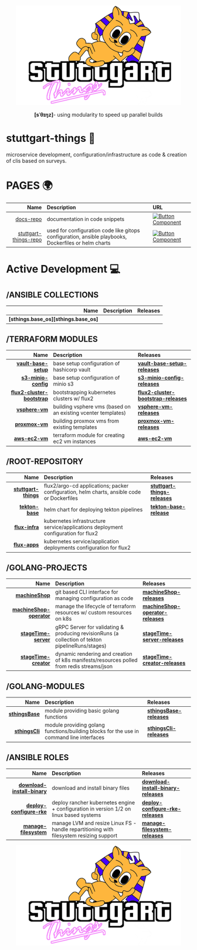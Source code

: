 <div align="center">
  <p>
    <img src="sthings-city.png" alt="sthings" width="450" />
  </p>
  <p>
    <strong>[sˈθɪŋz]</strong>- using modularity to speed up parallel builds
  </p>
</div>

# stuttgart-things 🍿
microservice development, configuration/infrastructure as code & creation of clis based on surveys.

# PAGES :earth_africa:

|                     Name | Description                                                                                      |  URL  |                                     
| -----------------------: | :----------------------------------------------------------------------------------------------- | :----------------------------------------------------- |
| [docs-repo](https://github.com/stuttgart-things/docs)  | documentation in code snippets | [![Button Component](https://readme-components.vercel.app/api?component=button&text=ClickHere)]([https://github.com/harish-sethuraman/readme-components]([https://stuttgart-things.github.io/stuttgart-things/](https://stuttgart-things.github.io/docs/)))  | 
| [stuttgart-things-repo](https://github.com/stuttgart-things/stuttgart-things) | used for configuration code like gitops configuration, ansible playbooks, Dockerfiles or helm charts | [![Button Component](https://readme-components.vercel.app/api?component=button&text=ClickHere)]([https://github.com/harish-sethuraman/readme-components](https://stuttgart-things.github.io/stuttgart-things/)) | 

# Active Development :computer:

## /ANSIBLE COLLECTIONS

|                     Name | Description                                                                                      | Releases                                               |
| -----------------------: | :----------------------------------------------------------------------------------------------- | :----------------------------------------------------- |
| **[sthings.base_os][sthings.base_os]** | |  | 


## /TERRAFORM MODULES

|                     Name | Description                                                                                      |  Releases  |                                     
| -----------------------: | :----------------------------------------------------------------------------------------------- | :----------------------------------------------------- |
| **[vault-base-setup][vault-base-setup]** | base setup configuration of hashicorp vault | **[vault-base-setup-releases]**  | 
| **[s3-minio-config][s3-minio-config]** | base setup configuration of minio s3 | **[s3-minio-config-releases]** | 
| **[flux2-cluster-bootstrap][flux2-cluster-bootstrap]** | bootstrapping kubernetes clusters w/ flux2 | **[flux2-cluster-bootstrap-releases]**  | 
| **[vsphere-vm][vsphere-vm]** | building vsphere vms (based on an existing vcenter templates)| **[vsphere-vm-releases]** | 
| **[proxmox-vm][proxmox-vm]** | building proxmox vms from existing templates | **[proxmox-vm-releases]** | 
| **[aws-ec2-vm][aws-ec2-vm]** | terraform module for creating ec2 vm instances | **[aws-ec2-vm]** | 

## /ROOT-REPOSITORY

|                     Name | Description                                                                                      |  Releases  |                                     
| -----------------------: | :----------------------------------------------------------------------------------------------- | :----------------------------------------------------- |
| **[stuttgart-things][stuttgart-things]** | flux2/argo-cd applications; packer configuration, helm charts, ansible code or Dockerfiles  | **[stuttgart-things-releases]**  | 
| **[tekton-base][tekton-base]** | helm chart for deploying tekton pipelines  | **[tekton-base-release]** | 
| **[flux-infra][flux-infra]** | kubernetes infrastructure service/applications deployment configuration for flux2  | | 
| **[flux-apps][flux-apps]** | kubernetes service/application deployments configuration for flux2  | | 

## /GOLANG-PROJECTS

|                     Name | Description                                                                                      | Releases                                               |
| -----------------------: | :----------------------------------------------------------------------------------------------- | :----------------------------------------------------- |
| **[machineShop][machineShop]** | git based CLI interface for managing configuration as code | **[machineShop-releases]** |
| **[machineShop-operator][machineShop-operator]** | manage the lifecycle of terraform resources w/ custom resources on k8s | **[machineShop-operator-releases]** |
| **[stageTime-server][stageTime-server]** | gRPC Server for validating & producing revisionRuns (a collection of tekton pipelineRuns/stages) | **[stageTime-server-releases]** |
| **[stageTime-creator][stageTime-creator]** | dynamic rendering and creation of k8s manifests/resources polled from redis streams/json| **[stageTime-creator-releases]** |

## /GOLANG-MODULES

|                     Name | Description                                                                                      | Releases                                               |
| -----------------------: | :----------------------------------------------------------------------------------------------- | :----------------------------------------------------- |
| **[sthingsBase][sthingsBase]** | module providing basic golang functions | **[sthingsBase-releases]** |
| **[sthingsCli][sthingsCli]** | module providing golang functions/building blocks for the use in command line interfaces | **[sthingsCli-releases]** |

## /ANSIBLE ROLES

|                     Name | Description                                                                                      | Releases                                               |
| -----------------------: | :----------------------------------------------------------------------------------------------- | :----------------------------------------------------- |
| **[download-install-binary][download-install-binary]** | download and install binary files | **[download-install-binary-releases]** |
| **[deploy-configure-rke][deploy-configure-rke]** | deploy rancher kubernetes engine + configuration in version 1/2 on linux based systems | **[deploy-configure-rke-releases]** |
| **[manage-filesystem][manage-filesystem]** | manage LVM and resize Linux FS - handle repartitioning with filesystem resizing support | **[manage-filesystem-releases]** |

[stuttgart-things]: https://github.com/stuttgart-things/stuttgart-things
[stuttgart-things-releases]: https://github.com/stuttgart-things/stuttgart-things/releases
[tekton-base]: https://github.com/stuttgart-things/stuttgart-things/tree/tekton-base-v0.50.14/charts/tekton-base
[tekton-base-release]: https://github.com/stuttgart-things/stuttgart-things/releases/tag/tekton-base-v0.50.14
[flux-infra]: https://github.com/stuttgart-things/stuttgart-things/tree/main/infra
[flux-apps]: https://github.com/stuttgart-things/stuttgart-things/tree/main/apps

[vault-base-setup]: https://github.com/stuttgart-things/vault-base-setup
[vault-base-setup-releases]: https://github.com/stuttgart-things/vault-base-setup/releases
[s3-minio-config]: https://github.com/stuttgart-things/s3-minio-config
[s3-minio-config-releases]: https://github.com/stuttgart-things/s3-minio-config/releases
[flux2-cluster-bootstrap]: https://github.com/stuttgart-things/flux2-cluster-bootstrap
[flux2-cluster-bootstrap-releases]: https://github.com/stuttgart-things/flux2-cluster-bootstrap/releases
[vsphere-vm]: https://github.com/stuttgart-things/vsphere-vm
[vsphere-vm-releases]: https://github.com/stuttgart-things/vsphere-vm/releases
[proxmox-vm]: https://github.com/stuttgart-things/proxmox-vm
[proxmox-vm-releases]: https://github.com/stuttgart-things/proxmox-vm/releases

[s3-minio-config]: https://github.com/stuttgart-things/s3-minio-config
[flux2-cluster-bootstrap]: https://github.com/stuttgart-things/flux2-cluster-bootstrap
[proxmox-vm]: https://github.com/stuttgart-things/proxmox-vm
[vsphere-vm]: https://github.com/stuttgart-things/vsphere-vm
[aws-ec2-vm]: https://github.com/stuttgart-things/aws-ec2-vm

[machineShop]: https://github.com/stuttgart-things/machineShop
[machineShop-operator]: https://github.com/stuttgart-things/machineShop-operator
[machineShop-releases]: https://github.com/stuttgart-things/machineShop/releases
[machineShop-operator-releases]: https://console.cloud.google.com/gcr/images/stuttgart-things/eu/machine-shop-operator
[sthingsBase]: https://github.com/stuttgart-things/sthingsBase
[sthingsBase-releases]: https://github.com/stuttgart-things/sthingsBase/tags
[sthingsCli]: https://github.com/stuttgart-things/sthingsCli
[sthingsCli-releases]: https://github.com/stuttgart-things/sthingsCli/tags
[stageTime-server]: https://github.com/stuttgart-things/stageTime-server
[stageTime-server-releases]: https://github.com/stuttgart-things/stageTime-server/releases
[stageTime-creator]: https://github.com/stuttgart-things/stageTime-creator
[stageTime-creator-releases]: https://github.com/stuttgart-things/stageTime-creator/releases
[deploy-configure-rke]: https://github.com/stuttgart-things/deploy-configure-rke
[deploy-configure-rke-releases]: https://github.com/stuttgart-things/deploy-configure-rke/tags
[download-install-binary]: https://github.com/stuttgart-things/download-install-binary
[download-install-binary-releases]: https://github.com/stuttgart-things/download-install-binary/tags
[manage-filesystem]: https://github.com/stuttgart-things/manage-filesystem
[manage-filesystem-releases]: https://github.com/stuttgart-things/manage-filesystem/tags

[DOCS]: https://stuttgart-things.github.io/docs/
[docs-repo]: https://github.com/stuttgart-things/docs

<div align="center">
  <p>
    <img src="sthings-city.png" alt="sthings" width="450" />
  </p>
</div>



<!--

**Here are some ideas to get you started:**

🙋‍♀️ A short introduction - what is your organization all about?
🌈 Contribution guidelines - how can the community get involved?
👩‍💻 Useful resources - where can the community find your docs? Is there anything else the community should know?
🍿 Fun facts - what does your team eat for breakfast?
🧙 Remember, you can do mighty things with the power of [Markdown](https://docs.github.com/github/writing-on-github/getting-started-with-writing-and-formatting-on-github/basic-writing-and-formatting-syntax)
-->
